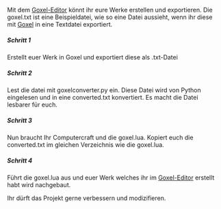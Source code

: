 Mit dem <a href="https://goxel.xyz">Goxel-Editor</a> könnt ihr eure Werke erstellen und exportieren.
Die goxel.txt ist eine Beispieldatei, wie so eine Datei aussieht, wenn ihr diese mit <a href="https://goxel.xyz">Goxel</a> in eine Textdatei exportiert.

<h5>Schritt 1</h5>
Erstellt euer Werk in Goxel und exportiert diese als .txt-Datei

<h5>Schritt 2</h5>
Lest die datei mit goxelconverter.py ein. Diese Datei wird von Python eingelesen und in eine converted.txt konvertiert. Es macht die Datei lesbarer für euch.

<h5>Schritt 3</h5>
Nun braucht Ihr Computercraft und die goxel.lua. Kopiert euch die converted.txt im gleichen Verzeichnis wie die goxel.lua.

<h5>Schritt 4</h5>
Führt die goxel.lua aus und euer Werk welches ihr im <a href="https://goxel.xyz">Goxel-Editor</a> erstellt habt wird nachgebaut.

Ihr dürft das Projekt gerne verbessern und modizifieren.
